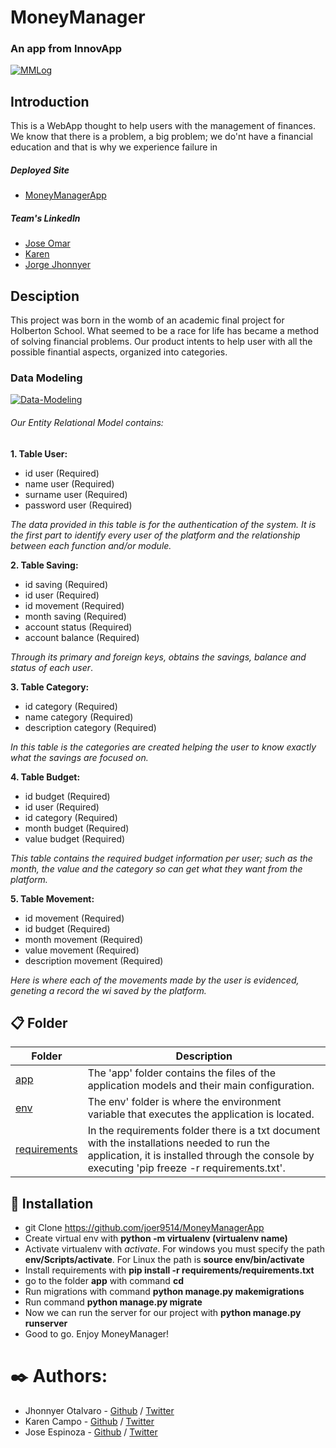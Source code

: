 # 	MoneyManager
### An app from InnovApp

<a href="https://imgbb.com/"><img src="https://i.ibb.co/mXmzxWp/MMLog.png" alt="MMLog" border="0"></a>

## Introduction

This is a WebApp thought to help users with the management of finances. We know that there is a problem, a big problem; we do'nt have a financial education and that is why we experience failure in 

##### Deployed Site

* [MoneyManagerApp](https://herokuapptestuno.herokuapp.com/)
##### Team's LinkedIn

* [Jose Omar](https://www.linkedin.com/in/jose-omar-espinosa-66aa621a1/)
* [Karen](https://www.linkedin.com/in/karen-campo-7862011a1/)
* [Jorge Jhonnyer](https://www.linkedin.com/in/jhonnyer-otalvaro-696b9014b/)

## Desciption 

This project was born in the womb of an academic final project for Holberton School. What seemed to be a race for life has became a method of solving financial problems.
Our product intents to help user with all the  possible finantial aspects, organized into categories. 

### Data Modeling

<a href="https://ibb.co/vw6ZWGw"><img src="https://i.ibb.co/7Yd2D5Y/Data-Modeling.png" alt="Data-Modeling" border="0"></a>

###### Our Entity Relational Model contains:

**1. Table User:**

* id user (Required)
* name user (Required)
* surname user (Required)
* password user (Required)

*The data provided in this table is for the authentication of the system. It is the first part to identify every user of  the platform and the relationship between each function and/or module.*

**2. Table Saving:**

* id saving (Required)
* id user (Required)
* id movement (Required)
* month saving (Required)
* account status (Required)
* account balance (Required)

*Through its primary and foreign keys, obtains the savings, balance and status of each user*.

**3. Table Category:**

* id category (Required)
* name category (Required)
* description category (Required)

*In this table is the categories are created helping the user to know exactly what the savings are focused on.*

**4. Table Budget:**

* id budget (Required)
* id user (Required)
* id category (Required)
* month budget (Required)
* value budget (Required)

*This table contains the required budget information per user; such as the month, the value and the category so can get what they want from the platform.*

**5. Table Movement:**

* id movement (Required)
* id budget (Required)
* month movement (Required)
* value movement (Required)
* description movement (Required)

*Here is where each of the movements made by the user is evidenced, geneting a record the wi saved by the platform.*

## 📋 Folder 

|   **Folder**   |   **Description**   |
| -------------- | --------------------- |
| [app](./app) | The 'app' folder contains the files of the application models and their main configuration. |
| [env](./env) | The env' folder is where the environment variable that executes the application is located.  |
| [requirements ](./requirements) | In the requirements folder there is a txt document with the installations needed to run the application, it is installed through the console by executing 'pip freeze -r requirements.txt'. |


## 🚀 Installation 

* git Clone https://github.com/joer9514/MoneyManagerApp
* Create virtual env with **python -m virtualenv (virtualenv name)**
* Activate virtualenv with *activate*. For windows you must specify the path **env/Scripts/activate**. For Linux the path is **source env/bin/activate**
* Install requirements with **pip install -r requirements/requirements.txt**
* go to the folder **app** with command **cd**
* Run migrations with command **python manage.py makemigrations**
* Run command **python manage.py migrate**
* Now we can run the server for our project with **python manage.py runserver**
* Good to go. Enjoy MoneyManager!


# ✒️ Authors:
 * Jhonnyer Otalvaro - [Github](https://github.com/Jhonierk) / [Twitter](https://twitter.com/JhonnyerOtalva2)  
 * Karen Campo - [Github](https://github.com/KarenCampo777) / [Twitter](https://twitter.com/KarenCa96752258)  
 * Jose Espinoza - [Github](https://github.com/joer9514) / [Twitter](https://twitter.com/joer9514)  

